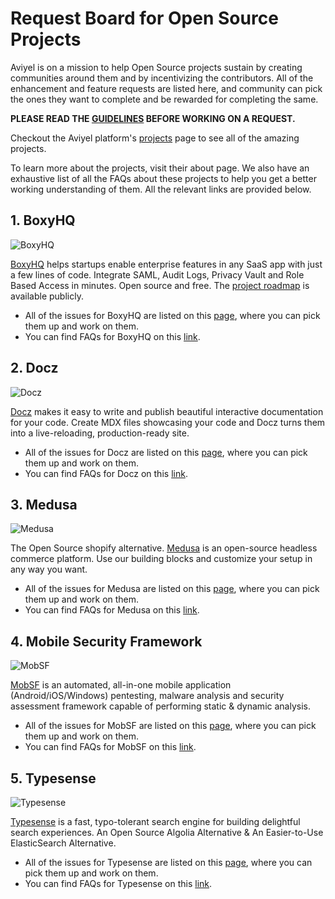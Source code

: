 # Request Board for Open Source Projects

Aviyel is on a mission to help Open Source projects sustain by creating communities around them and by incentivizing the contributors. 
All of the enhancement and feature requests are listed here, and community can pick the ones they want to complete and be rewarded for completing the same.

**PLEASE READ THE [GUIDELINES](GUIDELINES.md) BEFORE WORKING ON A REQUEST.**

Checkout the Aviyel platform's [projects](https://aviyel.com/projects) page to see all of the amazing projects.

To learn more about the projects, visit their about page. We also have an exhaustive list of all the FAQs about these projects to help you get a better working understanding of them. All the relevant links are provided below.

## 1. **BoxyHQ**

![BoxyHQ](https://aviyel.com/cdn-cgi/image/width=56,format=auto/assets/uploads/static/boxyhq.png)

[BoxyHQ]((https://aviyel.com/projects/11/boxyhq)) helps startups enable enterprise features in any SaaS app with just a few lines of code. Integrate SAML, Audit Logs, Privacy Vault and Role Based Access in minutes. Open source and free. The [project roadmap](https://github.com/orgs/boxyhq/projects/3) is available publicly.
- All of the issues for BoxyHQ are listed on this [page](https://github.com/aviyelverse/Open-Source-Requests/blob/main/boxyhq.md), where you can pick them up and work on them.
- You can find FAQs for BoxyHQ on this [link](https://aviyel.com/projects/11/boxyhq/questions).

## 2. **Docz**

![Docz](https://aviyel.com/cdn-cgi/image/width=56,format=auto/assets/uploads/static/docz.png)

[Docz]((https://aviyel.com/projects/9/docz/)) makes it easy to write and publish beautiful interactive documentation for your code. Create MDX files showcasing your code and Docz turns them into a live-reloading, production-ready site.


- All of the issues for Docz are listed on this [page](https://github.com/aviyelverse/Open-Source-Requests/blob/main/docz.md), where you can pick them up and work on them.
- You can find FAQs for Docz on this [link](https://aviyel.com/projects/9/docz/questions).

## 3. **Medusa**

![Medusa](https://aviyel.com/cdn-cgi/image/width=56,format=auto/assets/uploads/static/medusa.png)

The Open Source shopify alternative. [Medusa](https://aviyel.com/projects/10/medusa) is an open-source headless commerce platform. Use our building blocks and customize your setup in any way you want.
- All of the issues for Medusa are listed on this [page](https://github.com/aviyelverse/Open-Source-Requests/blob/main/medusa.md), where you can pick them up and work on them.
- You can find FAQs for Medusa on this [link](https://aviyel.com/projects/10/medusa/questions).

## 4. **Mobile Security Framework**

![MobSF](https://aviyel.com/cdn-cgi/image/width=80,format=auto/https://github.com/MobSF.png)

[MobSF](https://aviyel.com/projects/7/mobile-security-framework) is an automated, all-in-one mobile application (Android/iOS/Windows) pentesting, malware analysis and security assessment framework capable of performing static & dynamic analysis. 
- All of the issues for MobSF are listed on this [page](https://github.com/aviyelverse/Open-Source-Requests/blob/main/mobsf.md), where you can pick them up and work on them.
- You can find FAQs for MobSF on this [link](https://aviyel.com/projects/7/mobile-security-framework/questions).

## 5. **Typesense**

![Typesense](https://aviyel.com/cdn-cgi/image/width=56,format=auto/https://github.com/typesense.png)

[Typesense]((https://aviyel.com/projects/8/typesense)) is a fast, typo-tolerant search engine for building delightful search experiences. An Open Source Algolia Alternative & An Easier-to-Use ElasticSearch Alternative.
- All of the issues for Typesense are listed on this [page](https://github.com/aviyelverse/Open-Source-Requests/blob/main/typesense.md), where you can pick them up and work on them.
- You can find FAQs for Typesense on this [link](https://aviyel.com/projects/8/typesense/questions).


